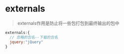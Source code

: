 #  externals

>externals作用是防止将一些包打包到最终输出的包中

```js
externals:{
  // 忽略的包名--下载的包名
  jquery:"jQuery"
}
```

